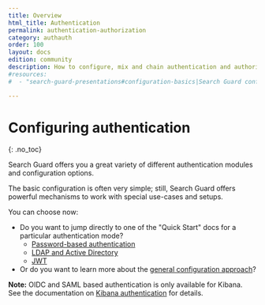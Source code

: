 ```yaml
---
title: Overview
html_title: Authentication
permalink: authentication-authorization
category: authauth
order: 100
layout: docs
edition: community
description: How to configure, mix and chain authentication and authorization domains for Search Guard.
#resources:
#  - "search-guard-presentations#configuration-basics|Search Guard configuration basics (presentation)"

---
```

<!---
Copyright 2022 floragunn GmbH
-->
# Configuring authentication
{: .no_toc}


Search Guard offers you a great variety of different authentication modules and configuration options.

The basic configuration is often very simple; still, Search Guard offers powerful mechanisms to work with special use-cases and setups.

You can choose now:

- Do you want to jump directly to one of the "Quick Start" docs for a particular authentication mode?
  - [Password-based authentication](./auth_auth_httpbasic.md)
  - [LDAP and Active Directory](../_docs_auth_auth/auth_auth_ldap.md)
  - [JWT](../_docs_auth_auth/auth_auth_jwt.md)
- Or do you want to learn more about the [general configuration approach](../_docs_auth_auth/auth_auth_rest_config.md)?

**Note:** OIDC and SAML based authentication is only available for Kibana. See the documentation on [Kibana authentication](../docs_kibana/kibana_authentication.md) for details.


